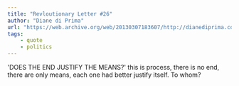 ```yaml
---
title: "Revloutionary Letter #26"
author: "Diane di Prima"
url: "https://web.archive.org/web/20130307183607/http://dianediprima.com/"
tags: 
    - quote
    - politics
---
```

'DOES THE END
JUSTIFY THE MEANS?' this is
process, there is no end, there are only
means, each one
had better justify itself.
To whom?